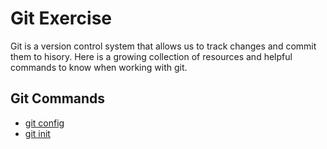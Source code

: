 # Git Exercise
Git is a version control system that allows us to track changes and commit them to hisory.
Here is a growing collection of resources and helpful commands to know when working with git.
## Git Commands
- [git config](./commands/config.md)
- [git init](./Commands/Init.md)